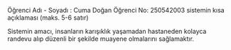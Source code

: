 Öğrenci Adı - Soyadı : Cuma Doğan
Öğrenci No: 250542003
sistemin kısa açıklaması (maks. 5-6 satır)

Sistemin amacı, insanların karışıklık yaşamadan hastaneden kolayca randevu alıp düzenli bir şekilde muayene olmalarını sağlamaktır.
